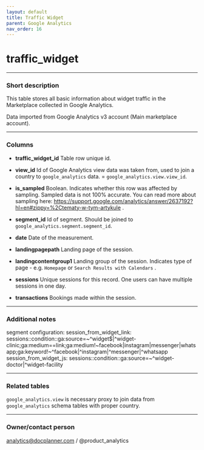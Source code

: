```yaml
---
layout: default
title: Traffic Widget
parent: Google Analytics
nav_order: 16
---
```


# traffic_widget

---
### Short description

This table stores all basic information about widget traffic in the Marketplace collected in Google Analytics.

Data imported from Google Analytics v3 account (Main marketplace account).


---
### Columns

* **traffic_widget_id**
Table row unique id.

* **view_id**
Id of Google Analytics view data was taken from, used to join a country to `google_analytics` data. = `google_analytics.view.view_id`.

* **is_sampled**
Boolean. Indicates whether this row was affected by sampling. Sampled data is not 100% accurate. You can read more about sampling here: https://support.google.com/analytics/answer/2637192?hl=en#zippy=%2Ctematy-w-tym-artykule .

* **segment_id**
Id of segment. Should be joined to `google_analytics.segment.segment_id`.

* **date**
Date of the measurement.

* **landingpagepath**
Landing page of the session.

* **landingcontentgroup1**
Landing group of the session. Indicates type of page - e.g. `Homepage` or `Search Results with Calendars` .

* **sessions**
Unique sessions for this record. One users can have multiple sessions in one day.

* **transactions**
Bookings made within the session.





---
### Additional notes

segment configuration:
      session_from_widget_link: sessions::condition::ga:source=~^widget$|^widget-clinic;ga:medium==link;ga:medium!~facebook|instagram|messenger|whatsapp;ga:keyword!~^facebook|^instagram|^messenger|^whatsapp
      session_from_widget_js: sessions::condition::ga:source=~^widget-doctor|^widget-facility

---
### Related tables

`google_analytics.view` is necessary proxy to join data from `google_analytics` schema tables with proper country.


---
### Owner/contact person
analytics@docplanner.com / @product_analytics
